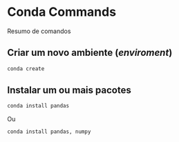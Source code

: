 # Conda Commands

Resumo de comandos

## Criar um novo ambiente (*enviroment*)

```cmd
conda create
```

## Instalar um ou mais pacotes

```cmd
conda install pandas
```

Ou

```cmd
conda install pandas, numpy
```

